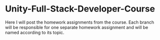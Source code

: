 # Unity-Full-Stack-Developer-Course
 
Here I will post the homework assignments from the course.
Each branch will be responsible for one separate homework assignment and will be named according to its topic.
